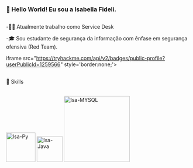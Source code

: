 ### 👋 Hello World! Eu sou a Isabella Fideli.
##

-👩‍💻 Atualmente trabalho como Service Desk

-🎓 Sou estudante de segurança da informação com ênfase em segurança ofensiva (Red Team).

iframe src="https://tryhackme.com/api/v2/badges/public-profile?userPublicId=1259566" style='border:none;'></iframe>

##
🚀 Skills
</div>
<div style="display: inline_block"><br>
  <img alt="Isa-Py" width="80" src="https://img.shields.io/badge/Python-3776AB?style=for-the-badge&logo=python&logoColor=white"/>
          
   <img alt="Isa-Java" width="70" src= "https://img.shields.io/badge/Java-ED8B00?style=for-the-badge&logo=java&logoColor=white"/>
   <img alt="Isa-MYSQL" width="180" src="https://img.shields.io/badge/Microsoft_SQL_Server-CC2927?style=for-the-badge&logo=microsoft-sql-server&logoColor=white"/>
   
</div>



 
